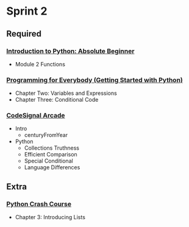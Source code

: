 # Sprint 2

## Required

### [Introduction to Python: Absolute Beginner](https://www.edx.org/course/introduction-to-python-absolute-beginner-0)

- Module 2 Functions

### [Programming for Everybody (Getting Started with Python)](https://www.coursera.org/learn/python)

- Chapter Two: Variables and Expressions
- Chapter Three: Conditional Code

### [CodeSignal Arcade](https://app.codesignal.com/arcade)

- Intro
  - centuryFromYear
- Python
  - Collections Truthness
  - Efficient Comparison
  - Special Conditional
  - Language Differences

## Extra

### [Python Crash Course](https://github.com/ehmatthes/pcc)

- Chapter 3: Introducing Lists
